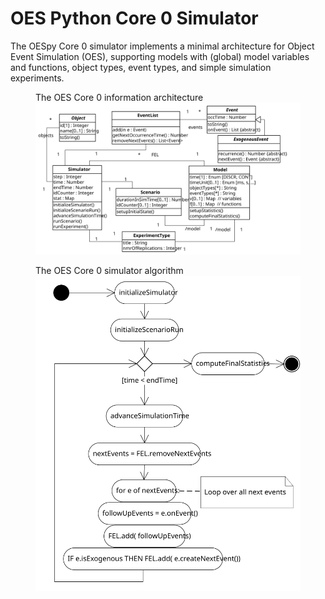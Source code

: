 # OES Python Core 0 Simulator 

The OESpy Core 0 simulator implements a minimal architecture for Object Event Simulation (OES), supporting models with 
(global) model variables and functions, object types, event types, and simple simulation experiments.

<figure><figcaption>The OES Core 0 information architecture</figcaption>
 <img src="../../docs/OES-Core0.svg">
</figure>

<figure><figcaption>The OES Core 0 simulator algorithm</figcaption>
 <img src="../../docs/OES-Core0-runStandaloneScenario.svg">
</figure>

